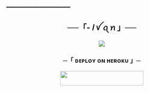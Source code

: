 ━━━━━━━━━━━━━━━━━━━━ 

<h2 align="center">
     ──「- 𝐼 ꪜ ꪖ ꪀ 」──

   <p align="center">
     <img src="[https://graph.org/file/6dbf205e018a9e7db2bad.jpg](https://files.catbox.moe/kobtju.jpg)">
     </p>

<h3 align="center">
    ─「 ᴅᴇᴩʟᴏʏ ᴏɴ ʜᴇʀᴏᴋᴜ 」─
</h3>

<p align="center"><a href="https://dashboard.heroku.com/new?template=[https://github.com/Nobi-123/NISHA](https://github.com/Nobi-123/NISHA)"> <img src="https://img.shields.io/badge/Deploy%20On%20Heroku-black?style=for-the-badge&logo=heroku" width="220" height="38.45"/></a></p>


